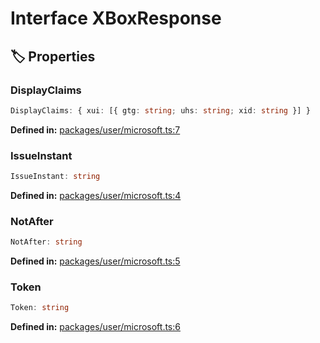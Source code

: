 # Interface XBoxResponse

## 🏷️ Properties

### DisplayClaims

```ts
DisplayClaims: { xui: [{ gtg: string; uhs: string; xid: string }] }
```
<p style="font-size: 14px; color: var(--vp-c-text-2)">
<strong>Defined in:</strong> <a href="https://github.com/voxelum/minecraft-launcher-core-node/blob/master/packages/user/microsoft.ts#L7" target="_blank" rel="noreferrer">packages/user/microsoft.ts:7</a>
</p>


### IssueInstant

```ts
IssueInstant: string
```
<p style="font-size: 14px; color: var(--vp-c-text-2)">
<strong>Defined in:</strong> <a href="https://github.com/voxelum/minecraft-launcher-core-node/blob/master/packages/user/microsoft.ts#L4" target="_blank" rel="noreferrer">packages/user/microsoft.ts:4</a>
</p>


### NotAfter

```ts
NotAfter: string
```
<p style="font-size: 14px; color: var(--vp-c-text-2)">
<strong>Defined in:</strong> <a href="https://github.com/voxelum/minecraft-launcher-core-node/blob/master/packages/user/microsoft.ts#L5" target="_blank" rel="noreferrer">packages/user/microsoft.ts:5</a>
</p>


### Token

```ts
Token: string
```
<p style="font-size: 14px; color: var(--vp-c-text-2)">
<strong>Defined in:</strong> <a href="https://github.com/voxelum/minecraft-launcher-core-node/blob/master/packages/user/microsoft.ts#L6" target="_blank" rel="noreferrer">packages/user/microsoft.ts:6</a>
</p>


